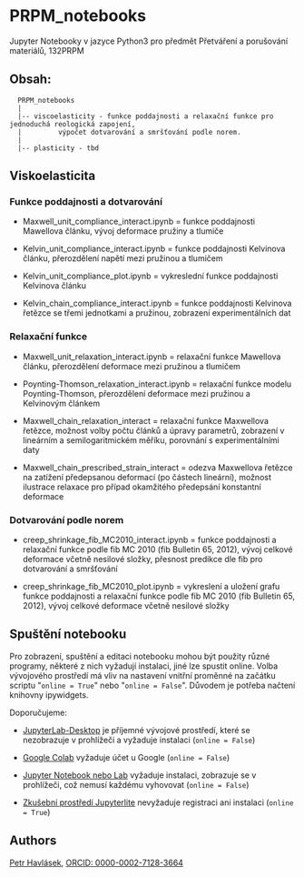 # PRPM_notebooks
Jupyter Notebooky v jazyce Python3 pro předmět Přetváření a porušování materiálů, 132PRPM




## Obsah:

```
  PRPM_notebooks
  |
  |-- viscoelasticity - funkce poddajnosti a relaxační funkce pro jednoduchá reologická zapojení, 
  |         výpočet dotvarování a smršťování podle norem.
  |
  |-- plasticity - tbd
```



## Viskoelasticita

### Funkce poddajnosti a dotvarování
* Maxwell_unit_compliance_interact.ipynb = funkce poddajnosti Mawellova článku, vývoj deformace pružiny a tlumiče

* Kelvin_unit_compliance_interact.ipynb = funkce poddajnosti Kelvinova článku, přerozdělení napětí mezi pružinou a tlumičem

* Kelvin_unit_compliance_plot.ipynb = vykreslední funkce poddajnosti Kelvinova článku

* Kelvin_chain_compliance_interact.ipynb = funkce poddajnosti Kelvinova řetězce se třemi jednotkami a pružinou, zobrazení experimentálních dat


### Relaxační funkce

* Maxwell_unit_relaxation_interact.ipynb = relaxační funkce Mawellova článku, přerozdělení deformace mezi pružinou a tlumičem

* Poynting-Thomson_relaxation_interact.ipynb = relaxační funkce modelu Poynting-Thomson, přerozdělení deformace mezi pružinou a Kelvinovým článkem

* Maxwell_chain_relaxation_interact = relaxační funkce Maxwellova řetězce, možnost volby počtu článků a úpravy parametrů, zobrazení v lineárním a semilogaritmickém měříku, porovnání s experimentálními daty

* Maxwell_chain_prescribed_strain_interact = odezva Maxwellova řetězce na zatížení předepsanou deformací (po částech lineární), možnost ilustrace relaxace pro případ okamžitého předepsání konstantní deformace


### Dotvarování podle norem

* creep_shrinkage_fib_MC2010_interact.ipynb = funkce poddajnosti a relaxační funkce podle fib MC 2010 (fib Bulletin 65, 2012), vývoj celkové deformace včetně nesilové složky, přesnost predikce dle fib pro dotvarování a smršťování

* creep_shrinkage_fib_MC2010_plot.ipynb = vykreslení a uložení grafu funkce poddajnosti a relaxační funkce podle fib MC 2010 (fib Bulletin 65, 2012), vývoj celkové deformace včetně nesilové složky


## Spuštění notebooku

Pro zobrazení, spuštění a editaci notebooku mohou být použity různé programy, některé z nich vyžadují instalaci, jiné lze spustit online. Volba vývojového prostředí má vliv na nastavení vnitřní proměnné na začátku scriptu "```online = True```" nebo "```online = False```". Důvodem je potřeba načtení knihovny ipywidgets.

Doporučujeme:

* [JupyterLab-Desktop](https://github.com/jupyterlab/jupyterlab-desktop) je příjemné vývojové prostředí, které se nezobrazuje v prohlížeči a vyžaduje instalaci (```online = False```)

* [Google Colab](https://colab.research.google.com) vyžaduje účet u Google (```online = False```)


* [Jupyter Notebook nebo Lab](https://jupyter.org) vyžaduje instalaci, zobrazuje se v prohlížeči, což nemusí každému vyhovovat (```online = False```)


* [Zkušební prostředí Jupyterlite](https://jupyterlite.github.io/demo/lab/index.html) nevyžaduje registraci ani instalaci (```online = True```)


## Authors
[Petr Havlásek](mailto:petr.havlasek@cvut.cz), [ORCID: 0000-0002-7128-3664](https://orcid.org/0000-0002-7128-3664)<br/>


